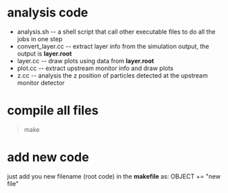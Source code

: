 # analysis code
* analysis.sh	    -- a shell script that call other executable files to do all the jobs in one step
* convert_layer.cc  -- extract layer info from the simulation output, the output is **layer.root**
* layer.cc	    -- draw plots using data from **layer.root**
* plot.cc	    -- extract upstream monitor info and draw plots
* z.cc		    -- analysis the z position of particles detected at the upstream monitor detector


# compile all files
> make


# add new code
just add you new filename (root code) in the **makefile** as:
    OBJECT += "new file"
